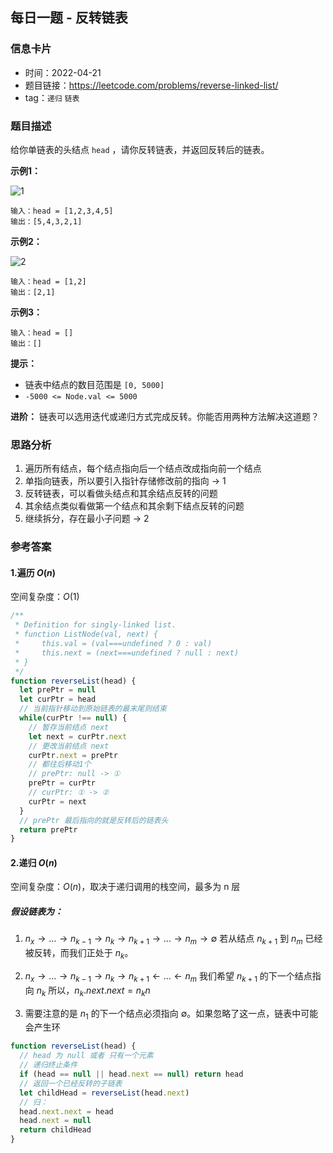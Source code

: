 ## 每日一题 - 反转链表

### 信息卡片

- 时间：2022-04-21
- 题目链接：https://leetcode.com/problems/reverse-linked-list/
- tag：`递归` `链表`

### 题目描述

给你单链表的头结点 `head` ，请你反转链表，并返回反转后的链表。

**示例1：**

![1](https://assets.leetcode.com/uploads/2021/02/19/rev1ex1.jpg)

```
输入：head = [1,2,3,4,5]
输出：[5,4,3,2,1]
```

**示例2：**

![2](https://assets.leetcode.com/uploads/2021/02/19/rev1ex2.jpg)

```
输入：head = [1,2]
输出：[2,1]
```

**示例3：**

```
输入：head = []
输出：[]
```

**提示：**

- 链表中结点的数目范围是 `[0, 5000]`
- `-5000 <= Node.val <= 5000`

**进阶：** 链表可以选用迭代或递归方式完成反转。你能否用两种方法解决这道题？

### 思路分析

1. 遍历所有结点，每个结点指向后一个结点改成指向前一个结点
2. 单指向链表，所以要引入指针存储修改前的指向 → 1
3. 反转链表，可以看做头结点和其余结点反转的问题
4. 其余结点类似看做第一个结点和其余剩下结点反转的问题
4. 继续拆分，存在最小子问题 → 2

### 参考答案

#### 1.遍历 $O(n)$

空间复杂度：$O(1)$

```javascript {.line-numbers}
/**
 * Definition for singly-linked list.
 * function ListNode(val, next) {
 *     this.val = (val===undefined ? 0 : val)
 *     this.next = (next===undefined ? null : next)
 * }
 */
function reverseList(head) {
  let prePtr = null
  let curPtr = head
  // 当前指针移动到原始链表的最末尾则结束
  while(curPtr !== null) {
    // 暂存当前结点 next
    let next = curPtr.next
    // 更改当前结点 next
    curPtr.next = prePtr
    // 都往后移动1个
    // prePtr: null -> ①
    prePtr = curPtr
    // curPtr: ① -> ②
    curPtr = next
  }
  // prePtr 最后指向的就是反转后的链表头
  return prePtr
}
```

#### 2.递归 $O(n)$

空间复杂度：$O(n)$，取决于递归调用的栈空间，最多为 n 层

##### 假设链表为：
1. $n_x → … → n_{k−1} → n_k → n_{k+1} → … → n_m → ∅$
若从结点 $n_{k+1}$ 到 $n_m$ 已经被反转，而我们正处于 $n_k$。

2. $n_x → … → n_{k−1} → n_k → n_{k+1} ← … ← n_m$
我们希望 $n_{k+1}$ 的下一个结点指向 $n_k$
所以，$n_k.next.next = n_kn$

3. 需要注意的是 $n_1$ 的下一个结点必须指向 $∅$。如果忽略了这一点，链表中可能会产生环

```javascript {.line-numbers}
function reverseList(head) {
  // head 为 null 或者 只有一个元素
  // 递归终止条件
  if (head == null || head.next == null) return head
  // 返回一个已经反转的子链表
  let childHead = reverseList(head.next)
  // 归：
  head.next.next = head
  head.next = null
  return childHead
}
```